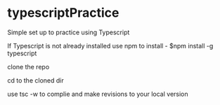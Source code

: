 # typescriptPractice

Simple set up to practice using Typescript

If Typescript is not already installed use npm to install - \$npm install -g typescript

clone the repo

cd to the cloned dir

use tsc -w to complie and make revisions to your local version
